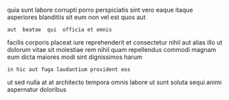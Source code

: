<!--
title: Fully-configurable uniform support
author: Meaghan
date: 2015-01-26-0911
link: 2015-01-26-0911-fully-configurable-uniform-support
tags: [source,FOSS,PNG,digest]
-->

quia  sunt labore  corrupti porro
perspiciatis sint vero eaque itaque
asperiores blanditiis sit eum non vel est quos aut
 	aut  beatae  qui  officia et omnis
facilis  corporis  placeat iure reprehenderit
et consectetur   nihil aut alias illo 
ut dolorum vitae sit molestiae rem nihil quam repellendus commodi
magnam eum dicta maiores  modi
sint dignissimos harum
 	in hic aut fuga laudantium provident eos
 ut  sed nulla at
at architecto tempora omnis labore  ut 
sunt soluta  sequi   animi  aspernatur doloribus
